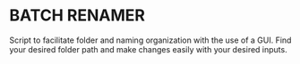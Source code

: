 # BATCH RENAMER

Script to facilitate folder and naming organization with the use of a GUI.  Find your desired folder path and make changes easily with your desired inputs.

